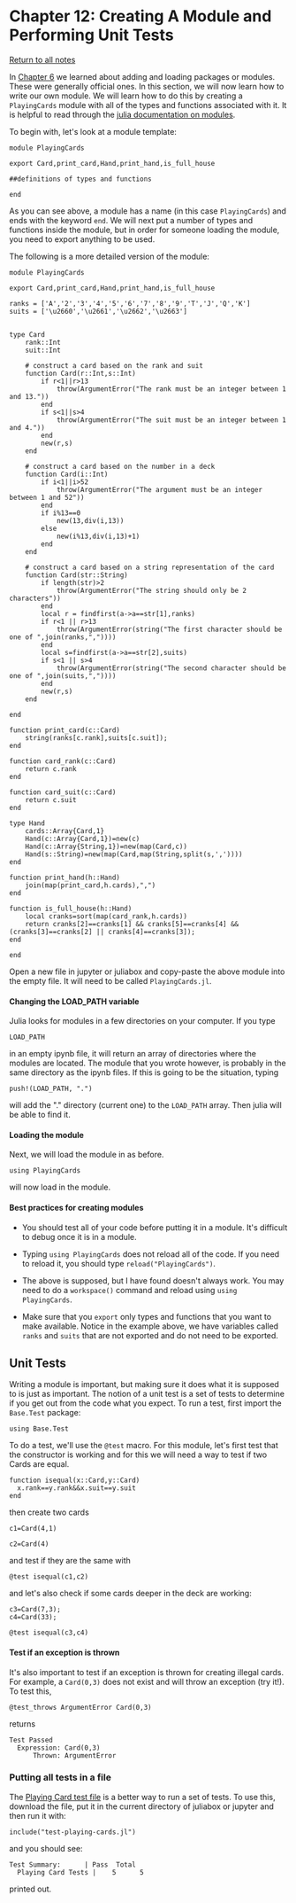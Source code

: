 
Chapter 12: Creating A Module and Performing Unit Tests
=====



[Return to all notes](../index.html)

In [Chapter 6](ch06.html) we learned about adding and loading packages or modules.  These were generally official ones. In this section, we will now learn how to write our own module.  We will learn how to do this by creating a `PlayingCards` module with all of the types and functions associated with it.  It is helpful to read through the [julia documentation on modules](http://docs.julialang.org/en/release-0.5/manual/modules/).

To begin with, let's look at a module template:

```
module PlayingCards

export Card,print_card,Hand,print_hand,is_full_house

##definitions of types and functions

end
```

As you can see above, a module has a name (in this case `PlayingCards`) and ends with the keyword `end`. We will next put a number of types and functions inside the module, but in order for someone loading the module, you need to export anything to be used.

The following is a more detailed version of the module:

```
module PlayingCards

export Card,print_card,Hand,print_hand,is_full_house

ranks = ['A','2','3','4','5','6','7','8','9','T','J','Q','K']
suits = ['\u2660','\u2661','\u2662','\u2663']


type Card
    rank::Int
    suit::Int

    # construct a card based on the rank and suit
    function Card(r::Int,s::Int)
        if r<1||r>13
            throw(ArgumentError("The rank must be an integer between 1 and 13."))
        end
        if s<1||s>4
            throw(ArgumentError("The suit must be an integer between 1 and 4."))
        end
        new(r,s)
    end

    # construct a card based on the number in a deck
    function Card(i::Int)
        if i<1||i>52
            throw(ArgumentError("The argument must be an integer between 1 and 52"))
        end
        if i%13==0
            new(13,div(i,13))
        else
            new(i%13,div(i,13)+1)
        end
    end

    # construct a card based on a string representation of the card
    function Card(str::String)
        if length(str)>2
            throw(ArgumentError("The string should only be 2 characters"))
        end
        local r = findfirst(a->a==str[1],ranks)
        if r<1 || r>13
            throw(ArgumentError(string("The first character should be one of ",join(ranks,","))))
        end
        local s=findfirst(a->a==str[2],suits)
        if s<1 || s>4
            throw(ArgumentError(string("The second character should be one of ",join(suits,","))))
        end
        new(r,s)
    end

end

function print_card(c::Card)
    string(ranks[c.rank],suits[c.suit]);
end

function card_rank(c::Card)
    return c.rank
end

function card_suit(c::Card)
    return c.suit
end

type Hand
    cards::Array{Card,1}
    Hand(c::Array{Card,1})=new(c)
    Hand(c::Array{String,1})=new(map(Card,c))
    Hand(s::String)=new(map(Card,map(String,split(s,','))))
end

function print_hand(h::Hand)
    join(map(print_card,h.cards),",")
end

function is_full_house(h::Hand)
    local cranks=sort(map(card_rank,h.cards))
    return cranks[2]==cranks[1] && cranks[5]==cranks[4] && (cranks[3]==cranks[2] || cranks[4]==cranks[3]);
end

end
```

Open a new file in jupyter or juliabox and copy-paste the above module into the empty file.  It will need to be called `PlayingCards.jl`.

#### Changing the LOAD_PATH variable

Julia looks for modules in a few directories on your computer.  If you type
```
LOAD_PATH
```  

in an empty ipynb file, it will return an array of directories where the modules are located.  The module that you wrote however, is probably in the same directory as the ipynb files.  If this is going to be the situation, typing
```
push!(LOAD_PATH, ".")
```

will add the "." directory (current one) to the `LOAD_PATH` array.  Then julia will be able to find it.

#### Loading the module

Next, we will load the module in as before.

```
using PlayingCards
```

will now load in the module.  


#### Best practices for creating modules

* You should test all of your code before putting it in a module.  It's difficult to debug once it is in a module.

* Typing `using PlayingCards` does not reload all of the code.  If you need to reload it, you should type `reload("PlayingCards")`.

* The above is supposed, but I have found doesn't always work.  You may need to do a `workspace()` command and reload using `using PlayingCards`.  

* Make sure that you `export` only types and functions that you want to make available.  Notice in the example above, we have variables called `ranks` and `suits` that are not exported and do not need to be exported.  

## Unit Tests

Writing a module is important, but making sure it does what it is supposed to is just as important.  The notion of a unit test is a set of tests to determine if you get out from the code what you expect.  To run a test, first import the `Base.Test` package:
```
using Base.Test
```

To do a test, we'll use the `@test` macro.  For this module, let's first test that the constructor is working and for this we will need a way to test if two Cards are equal.

```
function isequal(x::Card,y::Card)
  x.rank==y.rank&&x.suit==y.suit
end
```

then create two cards
```
c1=Card(4,1)
```

```
c2=Card(4)
```

and test if they are the same with
```
@test isequal(c1,c2)
```

and let's also check if some cards deeper in the deck are working:

```
c3=Card(7,3);
c4=Card(33);
```

```
@test isequal(c3,c4)
```

#### Test if an exception is thrown

It's also important to test if an exception is thrown for creating illegal cards.  For example, a `Card(0,3)` does not exist and will throw an exception (try it!).  To test this,
```
@test_throws ArgumentError Card(0,3)
```

returns

```
Test Passed
  Expression: Card(0,3)
      Thrown: ArgumentError
```


### Putting all tests in a file

The [Playing Card test file](test-playing-cards.jl) is a better way to run a set of tests.  To use this, download the file, put it in the current directory of juliabox or jupyter and then run it with:

```
include("test-playing-cards.jl")
```

and you should see:

```
Test Summary:      | Pass  Total
  Playing Card Tests |    5      5
```

printed out.  
